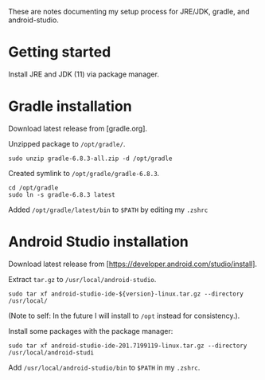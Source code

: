 These are notes documenting my setup process for JRE/JDK, gradle, and android-studio.

# Getting started

Install JRE and JDK (11) via package manager.

# Gradle installation

Download latest release from [gradle.org].

Unzipped package to `/opt/gradle/`.

`sudo unzip gradle-6.8.3-all.zip -d /opt/gradle`

Created symlink to `/opt/gradle/gradle-6.8.3`.

```
cd /opt/gradle
sudo ln -s gradle-6.8.3 latest
```

Added `/opt/gradle/latest/bin` to `$PATH` by editing my `.zshrc`

# Android Studio installation

Download latest release from [https://developer.android.com/studio/install].

Extract `tar.gz` to `/usr/local/android-studio`.

```
sudo tar xf android-studio-ide-${version}-linux.tar.gz --directory /usr/local/
```

(Note to self: In the future I will install to `/opt` instead for consistency.).

Install some packages with the package manager:

```
sudo tar xf android-studio-ide-201.7199119-linux.tar.gz --directory /usr/local/android-studi
```

Add `/usr/local/android-studio/bin` to `$PATH` in my `.zshrc`.
